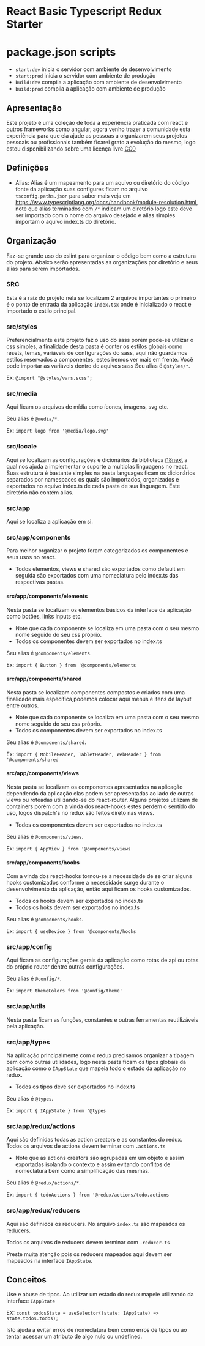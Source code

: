 # React Basic Typescript Redux Starter

# package.json scripts
- `start:dev` inicia o servidor com ambiente de desenvolvimento
- `start:prod` inicia o servidor com ambiente de produção
- `build:dev` compila a aplicação com ambiente de desenvolvimento
- `build:prod` compila a aplicação com ambiente de produção

## Apresentação
Este projeto é uma coleção de toda a experiência praticada com react e outros frameworks como angular, agora venho trazer a comunidade esta experiência para que ela ajude as pessoas a organizarem seus projetos pessoais ou profissionais também ficarei grato a evolução do mesmo, logo estou disponibilizando sobre uma licença livre [CC0](https://creativecommons.org/publicdomain/zero/1.0/deed.pt_BR)

## Definições
- Alias: Alias é um mapeamento para um aquivo ou diretório do código fonte da aplicação suas configures ficam no arquivo `tsconfig.paths.json` para saber mais veja em https://www.typescriptlang.org/docs/handbook/module-resolution.html, note que alias terminados com `/*` indicam um diretório logo este deve ser importado com o nome do arquivo desejado e alias simples importam o aquivo index.ts do diretório.

## Organização
Faz-se grande uso do eslint para organizar o código bem como a estrutura do projeto.
Abaixo serão apresentadas as organizações por diretório e seus alias para serem importados.

### SRC
Esta é a raiz do projeto nela se localizam 2 arquivos importantes o primeiro é o ponto de entrada da aplicação `index.tsx` onde é inicializado o react e importado o estilo principal.

### src/styles
Preferencialmente este projeto faz o uso do sass porém pode-se utilizar o css simples, a finalidade desta pasta é conter os estilos globais como resets, temas, variáveis de configurações do sass, aqui não guardamos estilos reservados a componentes, estes iremos ver mais em frente.
Você pode importar as variáveis dentro de aquivos sass
Seu alias é `@styles/*`.

Ex: `@import "@styles/vars.scss";`

### src/media
Aqui ficam os arquivos de mídia como ícones, imagens, svg etc.

Seu alias é `@media/*`.

Ex: `import logo from '@media/logo.svg'`

### src/locale
Aqui se localizam as configurações e dicionários da biblioteca [i18next](https://www.i18next.com/) a qual nos ajuda a implementar o suporte a multiplas linguagens no react.
Suas estrutura é bastante simples na pasta languages ficam os dicionários separados por namespaces os quais são importados, organizados e exportados no aquivo index.ts de cada pasta de sua linguagem.
Este diretório não contém alias.

### src/app
Aqui se localiza a aplicação em si.

### src/app/components
Para melhor organizar o projeto foram categorizados os componentes e seus usos no react.
- Todos elementos, views e shared são exportados como default em seguida são exportados com uma nomeclatura pelo index.ts das respectivas pastas.

#### src/app/components/elements
Nesta pasta se localizam os elementos básicos da interface da aplicação como botões, links inputs etc.
- Note que cada componente se localiza em uma pasta com o seu mesmo nome seguido do seu css próprio.
- Todos os componentes devem ser exportados no index.ts

Seu alias é `@components/elements`.

Ex: `import { Button } from '@components/elements`

#### src/app/components/shared
Nesta pasta se localizam componentes compostos e criados com uma finalidade mais específica,podemos colocar aqui menus e itens de layout entre outros.
- Note que cada componente se localiza em uma pasta com o seu mesmo nome seguido do seu css próprio.
- Todos os componentes devem ser exportados no index.ts

Seu alias é `@components/shared`.

Ex: `import { MobileHeader, TabletHeader, WebHeader } from '@components/shared`

#### src/app/components/views
Nesta pasta se localizam os componentes apresentados na aplicação dependendo da aplicação elas podem ser apresentadas ao lado de outras views ou roteadas utilizando-se do react-router.
Alguns projetos utilizam de containers porém com a vinda dos react-hooks estes perdem o sentido do uso, logos dispatch's no redux são feitos direto nas views.
- Todos os componentes devem ser exportados no index.ts

Seu alias é `@components/views`.

Ex: `import { AppView } from '@components/views`


#### src/app/components/hooks
Com a vinda dos react-hooks tornou-se a necessidade de se criar alguns hooks customizados conforme a necessidade surge durante o desenvolvimento da aplicação, então aqui ficam os hooks customizados.
- Todos os hooks devem ser exportados no index.ts
- Todos os hoks devem ser exportados no index.ts

Seu alias é `@components/hooks`.

Ex: `import { useDevice } from '@components/hooks`

### src/app/config
Aqui ficam as configurações gerais da aplicação como rotas de api ou rotas do próprio router dentre outras configurações.

Seu alias é `@config/*`.

Ex: `import themeColors from '@config/theme'`


### src/app/utils
Nesta pasta ficam as funções, constantes e outras ferramentas reutilizáveis pela aplicação.

### src/app/types
Na aplicação principalmente com o redux precisamos organizar a tipagem bem como outras utilidades, logo nesta pasta ficam os tipos globais da aplicação como o `IAppState` que mapeia todo o estado da aplicação no redux.
- Todos os tipos deve ser exportados no index.ts

Seu alias é `@types`.

Ex: `import { IAppState } from '@types`

### src/app/redux/actions
Aqui são definidas todas as action creators e as constantes do redux.
Todos os arquivos de actions devem terminar com `.actions.ts`
- Note que as actions creators são agrupadas em um objeto e assim exportadas isolando o contexto e assim evitando conflitos de nomeclatura bem como a simplificação das mesmas.

Seu alias é `@redux/actions/*`.

Ex: `import { todoActions } from '@redux/actions/todo.actions`

### src/app/redux/reducers
Aqui são definidos os reducers.
No arquivo `index.ts` são mapeados os reducers.

Todos os arquivos de reducers devem terminar com `.reducer.ts`

Preste muita atenção pois os reducers mapeados aqui devem ser mapeados na interface `IAppState`.

## Conceitos
Use e abuse de tipos.
Ao utilizar um estado do redux mapeie utilizando da interface `IAppState`

EX: `const todosState = useSelector((state: IAppState) => state.todos.todos);`

Isto ajuda a evitar erros de nomeclatura bem como erros de tipos ou ao tentar acessar um atributo de algo nulo ou undefined.